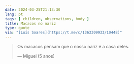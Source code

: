 ```yaml
---
date: 2024-03-25T21:13:30
lang: pt
tags: [ children, observations, body ]
title: Macacos no nariz
type: quote
via: "[Luís Soares](https://t.me/c/1363309933/10448)"
---
```


> Os macacos pensam que o nosso nariz é a casa deles.
>
> — Miguel (5 anos)

